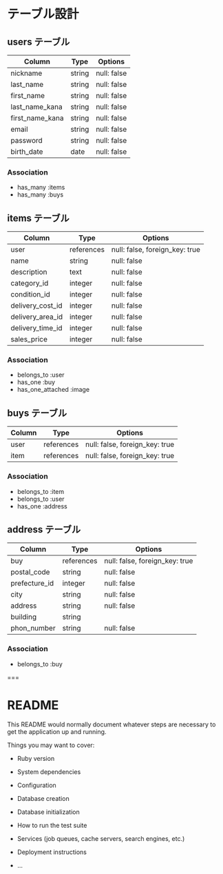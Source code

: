# テーブル設計

## users テーブル

| Column         | Type   | Options     |
| -------------- | ------ | ----------- |
| nickname       | string | null: false |
| last_name      | string | null: false |
| first_name     | string | null: false |
| last_name_kana | string | null: false |
| first_name_kana| string | null: false |
| email          | string | null: false |
| password       | string | null: false |
| birth_date     | date   | null: false |

### Association
- has_many :items
- has_many :buys


## items テーブル

| Column           | Type       | Options                        |
| ---------------- | -----------| ------------------------------ |
| user             | references | null: false, foreign_key: true |
| name             | string     | null: false                    |
| description      | text       | null: false                    |
| category_id      | integer    | null: false                    |
| condition_id     | integer    | null: false                    |
| delivery_cost_id | integer    | null: false                    |
| delivery_area_id | integer    | null: false                    |
| delivery_time_id | integer    | null: false                    |
| sales_price      | integer    | null: false                    |

### Association
- belongs_to :user
- has_one :buy
- has_one_attached :image


## buys テーブル

| Column           | Type       | Options                        |
| ---------------- | -----------| ------------------------------ |
| user             | references | null: false, foreign_key: true |
| item             | references | null: false, foreign_key: true |

### Association
- belongs_to :item
- belongs_to :user
- has_one :address


## address テーブル

| Column         | Type       | Options                        |
| -------------- | -----------| ------------------------------ |
| buy            | references | null: false, foreign_key: true |
| postal_code    | string     | null: false                    |
| prefecture_id  | integer    | null: false                    |
| city           | string     | null: false                    |
| address        | string     | null: false                    |
| building       | string     |                                |
| phon_number    | string     | null: false                    |


### Association
- belongs_to :buy


===
# README

This README would normally document whatever steps are necessary to get the
application up and running.

Things you may want to cover:

* Ruby version

* System dependencies

* Configuration

* Database creation

* Database initialization

* How to run the test suite

* Services (job queues, cache servers, search engines, etc.)

* Deployment instructions

* ...
